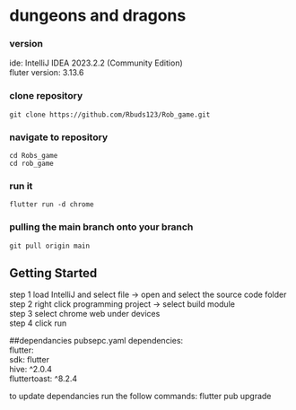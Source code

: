 # dungeons and dragons


### version 
ide: IntelliJ IDEA 2023.2.2 (Community Edition)  
fluter version: 3.13.6

### clone repository

```
git clone https://github.com/Rbuds123/Rob_game.git    
```
### navigate to repository

```
cd Robs_game
cd rob_game
```
### run  it 
```
flutter run -d chrome
```
### pulling the main branch onto your branch
```
git pull origin main 
```
## Getting Started
step 1 load IntelliJ and select file -> open and select the source code folder  
step 2 right click programming project -> select build module  
step 3 select chrome web under devices  
step 4 click run  

##dependancies
pubsepc.yaml dependencies:  
  flutter:  
      sdk: flutter  
  hive: ^2.0.4  
  fluttertoast: ^8.2.4  


to update dependancies run the follow commands:
flutter pub upgrade
